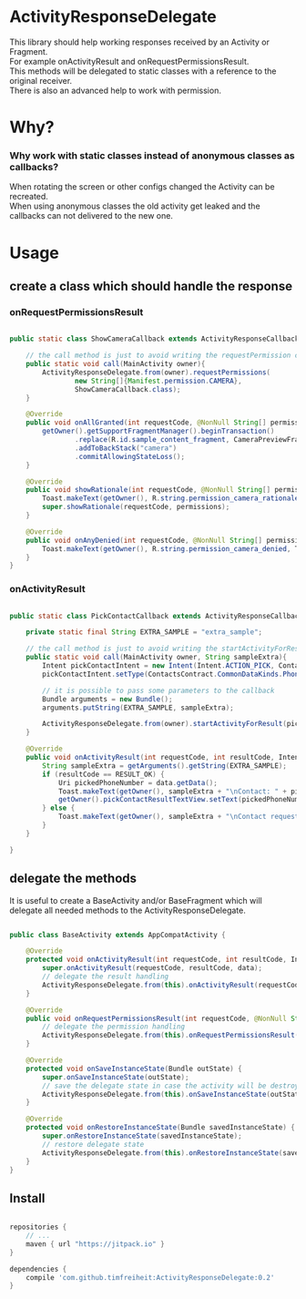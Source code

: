 ActivityResponseDelegate
=====================

This library should help working responses received by an Activity or Fragment.   
For example onActivityResult and onRequestPermissionsResult.    
This methods will be delegated to static classes with a reference to the original receiver.   
There is also an advanced help to work with permission.   

# Why?
### Why work with static classes instead of anonymous classes as callbacks?    
When rotating the screen or other configs changed the Activity can be recreated.    
When using anonymous classes the old activity get leaked and the callbacks can not delivered to the new one.

# Usage

## create a class which should handle the response

### onRequestPermissionsResult

```java

public static class ShowCameraCallback extends ActivityResponseCallback<MainActivity> {

    // the call method is just to avoid writing the requestPermission code for every use of this callback
    public static void call(MainActivity owner){
        ActivityResponseDelegate.from(owner).requestPermissions(
                new String[]{Manifest.permission.CAMERA},
                ShowCameraCallback.class);
    }

    @Override
    public void onAllGranted(int requestCode, @NonNull String[] permissions) {
        getOwner().getSupportFragmentManager().beginTransaction()
                .replace(R.id.sample_content_fragment, CameraPreviewFragment.newInstance())
                .addToBackStack("camera")
                .commitAllowingStateLoss();
    }

    @Override
    public void showRationale(int requestCode, @NonNull String[] permissions) {
        Toast.makeText(getOwner(), R.string.permission_camera_rationale, Toast.LENGTH_SHORT).show();
        super.showRationale(requestCode, permissions);
    }

    @Override
    public void onAnyDenied(int requestCode, @NonNull String[] permissions, @NonNull int[] grantResults) {
        Toast.makeText(getOwner(), R.string.permission_camera_denied, Toast.LENGTH_SHORT).show();
    }
}

```

### onActivityResult

```java

public static class PickContactCallback extends ActivityResponseCallback<MainActivity> {

    private static final String EXTRA_SAMPLE = "extra_sample";

    // the call method is just to avoid writing the startActivityForResult code for every use of this callback
    public static void call(MainActivity owner, String sampleExtra){
        Intent pickContactIntent = new Intent(Intent.ACTION_PICK, ContactsContract.Contacts.CONTENT_URI);
        pickContactIntent.setType(ContactsContract.CommonDataKinds.Phone.CONTENT_TYPE);

        // it is possible to pass some parameters to the callback
        Bundle arguments = new Bundle();
        arguments.putString(EXTRA_SAMPLE, sampleExtra);

        ActivityResponseDelegate.from(owner).startActivityForResult(pickContactIntent, PickContactCallback.class, arguments);
    }

    @Override
    public void onActivityResult(int requestCode, int resultCode, Intent data) {
        String sampleExtra = getArguments().getString(EXTRA_SAMPLE);
        if (resultCode == RESULT_OK) {
            Uri pickedPhoneNumber = data.getData();
            Toast.makeText(getOwner(), sampleExtra + "\nContact: " + pickedPhoneNumber.toString(), Toast.LENGTH_SHORT).show();
            getOwner().pickContactResultTextView.setText(pickedPhoneNumber.toString());
        } else {
            Toast.makeText(getOwner(), sampleExtra + "\nContact request canceled: ", Toast.LENGTH_SHORT).show();
        }
    }

}

```

## delegate the methods
It is useful to create a BaseActivity and/or BaseFragment which will delegate all needed methods to the ActivityResponseDelegate.

```java

public class BaseActivity extends AppCompatActivity {

    @Override
    protected void onActivityResult(int requestCode, int resultCode, Intent data) {
        super.onActivityResult(requestCode, resultCode, data);
        // delegate the result handling
        ActivityResponseDelegate.from(this).onActivityResult(requestCode, resultCode, data);
    }

    @Override
    public void onRequestPermissionsResult(int requestCode, @NonNull String[] permissions, @NonNull int[] grantResults) {
        // delegate the permission handling
        ActivityResponseDelegate.from(this).onRequestPermissionsResult(requestCode, permissions, grantResults);
    }

    @Override
    protected void onSaveInstanceState(Bundle outState) {
        super.onSaveInstanceState(outState);
        // save the delegate state in case the activity will be destroyed
        ActivityResponseDelegate.from(this).onSaveInstanceState(outState);
    }

    @Override
    protected void onRestoreInstanceState(Bundle savedInstanceState) {
        super.onRestoreInstanceState(savedInstanceState);
        // restore delegate state
        ActivityResponseDelegate.from(this).onRestoreInstanceState(savedInstanceState);
    }
}

```


## Install

```groovy

repositories {    
    // ...    
    maven { url "https://jitpack.io" }   
}   

dependencies {    
    compile 'com.github.timfreiheit:ActivityResponseDelegate:0.2'
}  

```